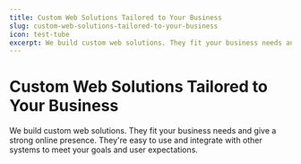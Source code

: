 ```yaml
---
title: Custom Web Solutions Tailored to Your Business
slug: custom-web-solutions-tailored-to-your-business
icon: test-tube
excerpt: We build custom web solutions. They fit your business needs and give a strong online presence. They're easy to use and integrate with other systems to meet your goals and user expectations.
---
```


# Custom Web Solutions Tailored to Your Business

We build custom web solutions. They fit your business needs and give a strong online presence. They're easy to use and integrate with other systems to meet your goals and user expectations.
